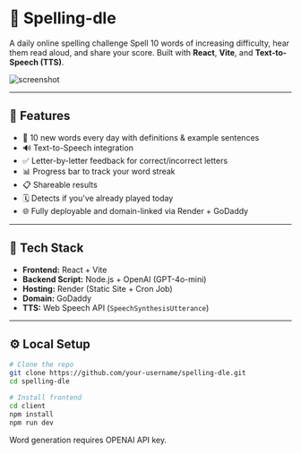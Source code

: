 # 🧠 Spelling-dle

A daily online spelling challenge 
Spell 10 words of increasing difficulty, hear them read aloud, and share your score. Built with **React**, **Vite**, and **Text-to-Speech (TTS)**.

![screenshot](public/preview.png) <!-- Optional: add a screenshot to public folder -->

---

## 🚀 Features

- 🎯 10 new words every day with definitions & example sentences
- 🔊 Text-to-Speech integration 
- ✅ Letter-by-letter feedback for correct/incorrect letters
- 📊 Progress bar to track your word streak
- 📋 Shareable results 
- 🗓 Detects if you've already played today
- 🌐 Fully deployable and domain-linked via Render + GoDaddy

---

## 🧱 Tech Stack

- **Frontend:** React + Vite
- **Backend Script:** Node.js + OpenAI (GPT-4o-mini)
- **Hosting:** Render (Static Site + Cron Job)
- **Domain:** GoDaddy
- **TTS:** Web Speech API (`SpeechSynthesisUtterance`)

---

## ⚙️ Local Setup

```bash
# Clone the repo
git clone https://github.com/your-username/spelling-dle.git
cd spelling-dle

# Install frontend
cd client
npm install
npm run dev
```

Word generation requires OPENAI API key.

